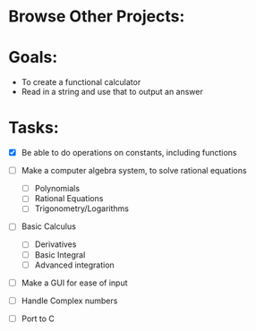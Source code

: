 # Browse Other Projects:


# Goals:
* To create a functional calculator
* Read in a string and use that to output an answer

# Tasks:
- [X] Be able to do operations on constants, including functions
- [ ] Make a computer algebra system, to solve rational equations
    - [ ] Polynomials
    - [ ] Rational Equations
    - [ ] Trigonometry/Logarithms
- [ ] Basic Calculus 
    - [ ] Derivatives
    - [ ] Basic Integral
    - [ ] Advanced integration
- [ ] Make a GUI for ease of input
- [ ] Handle Complex numbers
- [ ] Port to C



